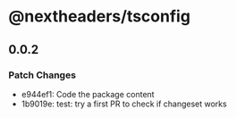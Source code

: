 # @nextheaders/tsconfig

## 0.0.2

### Patch Changes

- e944ef1: Code the package content
- 1b9019e: test: try a first PR to check if changeset works
